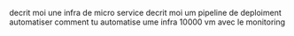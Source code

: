 decrit moi une infra de micro service
decrit moi um pipeline de deploiment automatiser
comment tu automatise ume infra 10000 vm avec le monitoring



